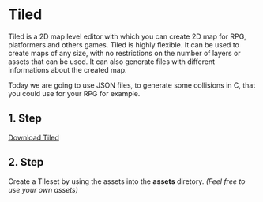 # Tiled

Tiled is a 2D map level editor with which you can create 2D map for RPG, platformers and others games.
Tiled is highly flexible. It can be used to create maps of any size, with no restrictions on the number of layers or assets that can be used.
It can also generate files with different informations about the created map.

Today we are going to use JSON files, to generate some collisions in C, that you could use for your RPG for example.

## 1. Step

[Download Tiled](https://www.mapeditor.org/)

## 2. Step

Create a Tileset by using the assets into the **assets** diretory.
*(Feel free to use your own assets)*